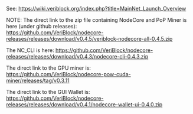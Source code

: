 See: https://wiki.veriblock.org/index.php?title=MainNet_Launch_Overview


NOTE: The direct link to the zip file containing NodeCore and PoP Miner is here (under github releases):  
https://github.com/VeriBlock/nodecore-releases/releases/download/v0.4.5/veriblock-nodecore-all-0.4.5.zip

The NC_CLI is here:
https://github.com/VeriBlock/nodecore-releases/releases/download/v0.4.3/nodecore-cli-0.4.3.zip

The direct link to the GPU miner is:  
https://github.com/VeriBlock/nodecore-pow-cuda-miner/releases/tag/v0.3.11

The direct link to the GUI Wallet is:  
https://github.com/VeriBlock/nodecore-releases/releases/download/v0.4.1/nodecore-wallet-ui-0.4.0.zip

